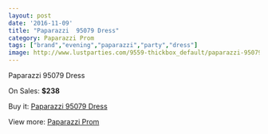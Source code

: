 ```yaml
---
layout: post
date: '2016-11-09'
title: "Paparazzi  95079 Dress"
category: Paparazzi Prom
tags: ["brand","evening","paparazzi","party","dress"]
image: http://www.lustparties.com/9559-thickbox_default/paparazzi-95079-dress.jpg
---
```

Paparazzi  95079 Dress

On Sales: **$238**
<a href="https://www.lustparties.com/en/paparazzi-prom/3319-paparazzi-95079-dress.html"><amp-img layout="responsive" width="600" height="600" src="//www.lustparties.com/9559-thickbox_default/paparazzi-95079-dress.jpg" alt="Paparazzi  95079 Dress 0" /></a>
<a href="https://www.lustparties.com/en/paparazzi-prom/3319-paparazzi-95079-dress.html"><amp-img layout="responsive" width="600" height="600" src="//www.lustparties.com/9562-thickbox_default/paparazzi-95079-dress.jpg" alt="Paparazzi  95079 Dress 1" /></a>
<a href="https://www.lustparties.com/en/paparazzi-prom/3319-paparazzi-95079-dress.html"><amp-img layout="responsive" width="600" height="600" src="//www.lustparties.com/9561-thickbox_default/paparazzi-95079-dress.jpg" alt="Paparazzi  95079 Dress 2" /></a>
<a href="https://www.lustparties.com/en/paparazzi-prom/3319-paparazzi-95079-dress.html"><amp-img layout="responsive" width="600" height="600" src="//www.lustparties.com/9560-thickbox_default/paparazzi-95079-dress.jpg" alt="Paparazzi  95079 Dress 3" /></a>

Buy it: [Paparazzi  95079 Dress](https://www.lustparties.com/en/paparazzi-prom/3319-paparazzi-95079-dress.html "Paparazzi  95079 Dress")

View more: [Paparazzi Prom](https://www.lustparties.com/en/10-paparazzi-prom "Paparazzi Prom")